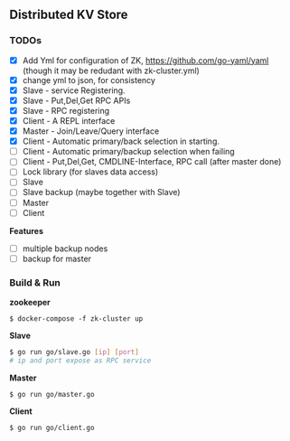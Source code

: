 ##  Distributed KV Store

### TODOs

- [x] Add Yml for configuration of ZK, https://github.com/go-yaml/yaml (though it may be redudant with zk-cluster.yml)
- [x] change yml to json, for consistency
- [x] Slave - service Registering.
- [x] Slave - Put,Del,Get RPC APIs
- [X] Slave - RPC registering
- [x] Client - A REPL interface
- [x] Master - Join/Leave/Query interface
- [x] Client - Automatic primary/back selection in starting.
- [ ] Client - Automatic primary/backup selection when failing
- [ ] Client - Put,Del,Get, CMDLINE-Interface, RPC call (after master done)
- [ ] Lock library (for slaves data access)
- [ ] Slave
- [ ] Slave backup (maybe together with Slave)
- [ ] Master
- [ ] Client

**Features**
- [ ] multiple backup nodes
- [ ] backup for master

### Build & Run

**zookeeper** 

```shell
$ docker-compose -f zk-cluster up
```

**Slave**

```bash
$ go run go/slave.go [ip] [port]
# ip and port expose as RPC service
```

**Master**

```
$ go run go/master.go
```

**Client** 

```
$ go run go/client.go
```

